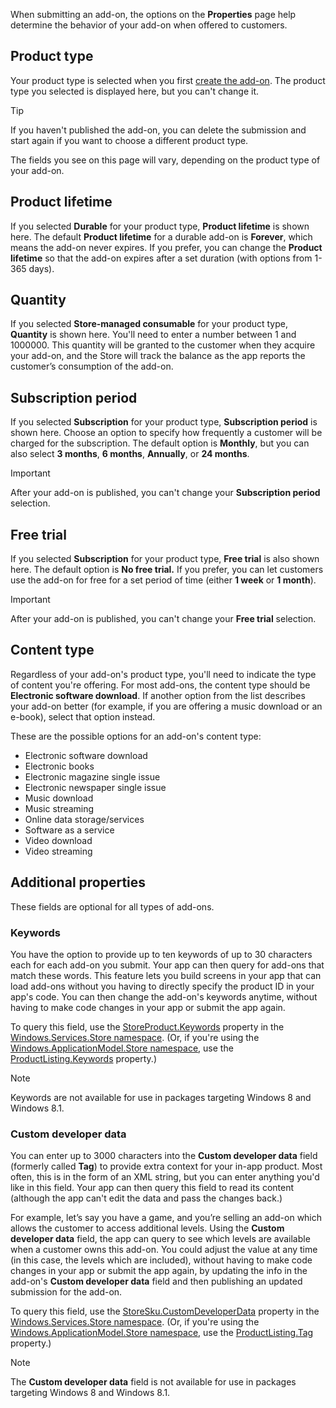 When submitting an add-on, the options on the **Properties** page help determine the behavior of your add-on when offered to customers.

## Product type

Your product type is selected when you first [create the add-on](../../../apps/publish/publish-your-app/create-app-store-listing.md). The product type you selected is displayed here, but you can't change it.

> [!TIP]
> If you haven't published the add-on, you can delete the submission and start again if you want to choose a different product type.

The fields you see on this page will vary, depending on the product type of your add-on.

## Product lifetime

If you selected **Durable** for your product type, **Product lifetime** is shown here. The default **Product lifetime** for a durable add-on is **Forever**, which means the add-on never expires. If you prefer, you can change the **Product lifetime** so that the add-on expires after a set duration (with options from 1-365 days).

## Quantity

If you selected **Store-managed consumable** for your product type, **Quantity** is shown here. You'll need to enter a number between 1 and 1000000. This quantity will be granted to the customer when they acquire your add-on, and the Store will track the balance as the app reports the customer’s consumption of the add-on.

## Subscription period

If you selected **Subscription** for your product type, **Subscription period** is shown here. Choose an option to specify how frequently a customer will be charged for the subscription. The default option is **Monthly**, but you can also select **3 months**, **6 months**, **Annually**, or **24 months**.

> [!IMPORTANT]
> After your add-on is published, you can't change your **Subscription period** selection.

## Free trial

If you selected **Subscription** for your product type, **Free trial** is also shown here. The default option is **No free trial.** If you prefer, you can let customers use the add-on for free for a set period of time (either **1 week** or **1 month**).

> [!IMPORTANT]
> After your add-on is published, you can't change your **Free trial** selection.

## Content type

Regardless of your add-on's product type, you'll need to indicate the type of content you're offering. For most add-ons, the content type should be **Electronic software download**. If another option from the list describes your add-on better (for example, if you are offering a music download or an e-book), select that option instead.

These are the possible options for an add-on's content type:

- Electronic software download
- Electronic books
- Electronic magazine single issue
- Electronic newspaper single issue
- Music download
- Music streaming
- Online data storage/services
- Software as a service
- Video download
- Video streaming

## Additional properties

These fields are optional for all types of add-ons.

### Keywords

You have the option to provide up to ten keywords of up to 30 characters each for each add-on you submit. Your app can then query for add-ons that match these words. This feature lets you build screens in your app that can load add-ons without you having to directly specify the product ID in your app's code. You can then change the add-on's keywords anytime, without having to make code changes in your app or submit the app again.

To query this field, use the [StoreProduct.Keywords](/uwp/api/windows.services.store.storeproduct.Keywords) property in the [Windows.Services.Store namespace](/uwp/api/Windows.Services.Store). (Or, if you're using the [Windows.ApplicationModel.Store namespace](/uwp/api/Windows.ApplicationModel.Store), use the [ProductListing.Keywords](/uwp/api/windows.applicationmodel.store.productlisting.Keywords) property.)

> [!NOTE]
> Keywords are not available for use in packages targeting Windows 8 and Windows 8.1.

### Custom developer data

You can enter up to 3000 characters into the **Custom developer data** field (formerly called **Tag**) to provide extra context for your in-app product. Most often, this is in the form of an XML string, but you can enter anything you'd like in this field. Your app can then query this field to read its content (although the app can't edit the data and pass the changes back.)

For example, let’s say you have a game, and you’re selling an add-on which allows the customer to access additional levels. Using the **Custom developer data** field, the app can query to see which levels are available when a customer owns this add-on. You could adjust the value at any time (in this case, the levels which are included), without having to make code changes in your app or submit the app again, by updating the info in the add-on's **Custom developer data** field and then publishing an updated submission for the add-on.

To query this field, use the [StoreSku.CustomDeveloperData](/uwp/api/windows.services.store.storesku.customdeveloperdata#Windows_Services_Store_StoreSku_CustomDeveloperData) property in the [Windows.Services.Store namespace](/uwp/api/Windows.Services.Store). (Or, if you're using the [Windows.ApplicationModel.Store namespace](/uwp/api/Windows.ApplicationModel.Store), use the [ProductListing.Tag](/uwp/api/windows.applicationmodel.store.productlisting.tag#Windows_ApplicationModel_Store_ProductListing_Tag) property.)

> [!NOTE]
> The **Custom developer data** field is not available for use in packages targeting Windows 8 and Windows 8.1.
